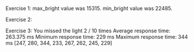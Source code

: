 Exercise 1:
max_bright value was 15315. 
min_bright value was 22485.

Exercise 2:

Exercise 3:
You missed the light 2 / 10 times
Average response time: 263.375 ms
Minimum response time: 229 ms
Maximum response time: 344 ms
[247, 280, 344, 233, 267, 262, 245, 229]
